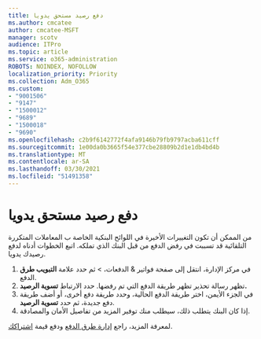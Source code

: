 ```yaml
---
title: دفع رصيد مستحق يدويا
ms.author: cmcatee
author: cmcatee-MSFT
manager: scotv
audience: ITPro
ms.topic: article
ms.service: o365-administration
ROBOTS: NOINDEX, NOFOLLOW
localization_priority: Priority
ms.collection: Adm_O365
ms.custom:
- "9001506"
- "9147"
- "1500012"
- "9689"
- "1500018"
- "9690"
ms.openlocfilehash: c2b9f6142772f4afa9146b79fb9797acba611cff
ms.sourcegitcommit: 1e00da0b3665f54e377cbe28809b2d1e1db4bd4b
ms.translationtype: MT
ms.contentlocale: ar-SA
ms.lasthandoff: 03/30/2021
ms.locfileid: "51491358"
---
```

# <a name="manually-pay-an-outstanding-balance"></a>دفع رصيد مستحق يدويا

من الممكن أن تكون التغييرات الأخيرة في اللوائح البنكية الخاصة ب المعاملات المتكررة التلقائية قد تسببت في رفض الدفع من قبل البنك الذي تملكه. اتبع الخطوات أدناه لدفع رصيدك يدويا.

1. في مركز الإدارة، انتقل إلى صفحة فواتير & الدفعات،  >  [](https://go.microsoft.com/fwlink/p/?linkid=2018806) ثم حدد علامة **التبويب طرق** الدفع.
2. تظهر رسالة تحذير تظهر طريقة الدفع التي تم رفضها. حدد الارتباط **تسوية الرصيد.**
3. في الجزء الأيمن، اختر طريقة الدفع الحالية، وحدد طريقة دفع أخرى، أو أضف طريقة دفع جديدة، ثم حدد **تسوية الرصيد**.
4. إذا كان البنك يتطلب ذلك، سيطلب منك توفير المزيد من تفاصيل الأمان والمصادقة.

لمعرفة المزيد، راجع [إدارة طرق الدفع](https://docs.microsoft.com/microsoft-365/commerce/billing-and-payments/manage-payment-methods) ودفع قيمة [اشتراكك](https://docs.microsoft.com/microsoft-365/commerce/billing-and-payments/pay-for-your-subscription).
